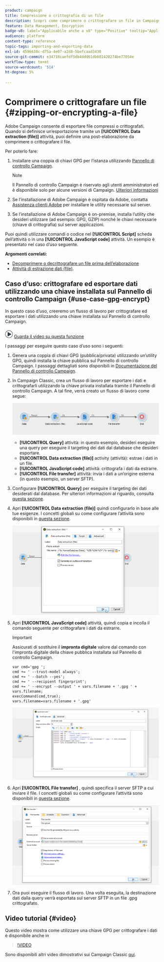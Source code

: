 ```yaml
---
product: campaign
title: Compressione o crittografia di un file
description: Scopri come comprimere o crittografare un file in Campaign prima dell’elaborazione
feature: Data Management, Encryption
badge-v8: label="Applicabile anche a v8" type="Positive" tooltip="Applicabile anche a Campaign v8"
audience: platform
content-type: reference
topic-tags: importing-and-exporting-data
exl-id: 4596638c-d75a-4e07-a2d8-5befcaad3430
source-git-commit: e34718caefdf5db4ddd61db601420274be77054e
workflow-type: tm+mt
source-wordcount: '514'
ht-degree: 5%

---
```


# Comprimere o crittografare un file {#zipping-or-encrypting-a-file}

Adobe Campaign consente di esportare file compressi o crittografati. Quando si definisce un’esportazione tramite un **[!UICONTROL Data extraction (file)]** attività, puoi definire una post-elaborazione da comprimere o crittografare il file.

Per poterlo fare:

1. Installare una coppia di chiavi GPG per l’istanza utilizzando [Pannello di controllo Campaign](https://experienceleague.adobe.com/docs/control-panel/using/instances-settings/gpg-keys-management.html#encrypting-data).

   >[!NOTE]
   >
   >Il Pannello di controllo Campaign è riservato agli utenti amministratori ed è disponibile solo per alcune versioni di Campaign. [Ulteriori informazioni](https://experienceleague.adobe.com/docs/control-panel/using/discover-control-panel/key-features.html?lang=it)
   >

1. Se l’installazione di Adobe Campaign è ospitata da Adobe, contatta [Assistenza clienti Adobe](https://helpx.adobe.com/it/enterprise/admin-guide.html/enterprise/using/support-for-experience-cloud.ug.html) per installare le utility necessarie sul server.
1. Se l’installazione di Adobe Campaign è on-premise, installa l’utility che desideri utilizzare (ad esempio: GPG, GZIP) nonché le chiavi necessarie (chiave di crittografia) sul server applicazioni.

Puoi quindi utilizzare comandi o codice nel **[!UICONTROL Script]** scheda dell’attività o in una **[!UICONTROL JavaScript code]** attività. Un esempio è presentato nel caso d’uso seguente.

**Argomenti correlati:**

* [Decomprimere o decrittografare un file prima dell’elaborazione](../../platform/using/unzip-decrypt.md)
* [Attività di estrazione dati (file)](../../workflow/using/extraction-file.md).

## Caso d’uso: crittografare ed esportare dati utilizzando una chiave installata sul Pannello di controllo Campaign {#use-case-gpg-encrypt}

In questo caso d’uso, creeremo un flusso di lavoro per crittografare ed esportare i dati utilizzando una chiave installata sul Pannello di controllo Campaign.

![](assets/do-not-localize/how-to-video.png) [Guarda il video su questa funzione](#video)

I passaggi per eseguire questo caso d’uso sono i seguenti:

1. Genera una coppia di chiavi GPG (pubblica/privata) utilizzando un’utility GPG, quindi installa la chiave pubblica sul Pannello di controllo Campaign. I passaggi dettagliati sono disponibili in [Documentazione del Pannello di controllo Campaign](https://experienceleague.adobe.com/docs/control-panel/using/instances-settings/gpg-keys-management.html#encrypting-data).

1. In Campaign Classic, crea un flusso di lavoro per esportare i dati e crittografarli utilizzando la chiave privata installata tramite il Pannello di controllo Campaign. A tal fine, verrà creato un flusso di lavoro come segue:

   ![](assets/gpg-workflow-encrypt.png)

   * **[!UICONTROL Query]** attività: in questo esempio, desideri eseguire una query per eseguire il targeting dei dati dal database che desideri esportare.
   * **[!UICONTROL Data extraction (file)]** activity (attività): estrae i dati in un file.
   * **[!UICONTROL JavaScript code]** attività: crittografa i dati da estrarre.
   * **[!UICONTROL File transfer]** attività: invia i dati a un’origine esterna (in questo esempio, un server SFTP).

1. Configurare **[!UICONTROL Query]** per eseguire il targeting dei dati desiderati dal database. Per ulteriori informazioni al riguardo, consulta [questa sezione](../../workflow/using/query.md).

1. Apri **[!UICONTROL Data extraction (file)]** quindi configurarlo in base alle tue esigenze. I concetti globali su come configurare l’attività sono disponibili in [questa sezione](../../workflow/using/extraction-file.md).

   ![](assets/gpg-data-extraction.png)

1. Apri **[!UICONTROL JavaScript code]** attività, quindi copia e incolla il comando seguente per crittografare i dati da estrarre.

   >[!IMPORTANT]
   >
   >Assicurati di sostituire il **impronta digitale** valore dal comando con l&#39;impronta digitale della chiave pubblica installata sul Pannello di controllo Campaign.

   ```
   var cmd='gpg ';
   cmd += ' --trust-model always';
   cmd += ' --batch --yes';
   cmd += ' --recipient fingerprint';
   cmd += ' --encrypt --output ' + vars.filename + '.gpg ' + vars.filename;
   execCommand(cmd,true);
   vars.filename=vars.filename + '.gpg'
   ```

   ![](assets/gpg-script.png)

1. Apri **[!UICONTROL File transfer]** , quindi specifica il server SFTP a cui inviare il file. I concetti globali su come configurare l’attività sono disponibili in [questa sezione](../../workflow/using/file-transfer.md).

   ![](assets/gpg-file-transfer.png)

1. Ora puoi eseguire il flusso di lavoro. Una volta eseguita, la destinazione dati dalla query verrà esportata sul server SFTP in un file .gpg crittografato.

## Video tutorial {#video}

Questo video mostra come utilizzare una chiave GPG per crittografare i dati è disponibile anche in

>[!VIDEO](https://video.tv.adobe.com/v/36399?quality=12)

Sono disponibili altri video dimostrativi sui Campaign Classic [qui](https://experienceleague.adobe.com/docs/campaign-classic-learn/tutorials/overview.html?lang=it).
